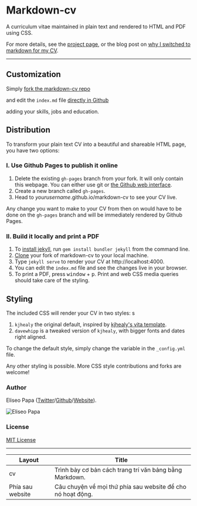# Markdown-cv

A curriculum vitae maintained in plain text and rendered to HTML and PDF using CSS.

For more details, see the [project page](http://elipapa.github.io/markdown-cv), or the blog post
on [why I switched to markdown for my CV](http://elipapa.github.io/blog/why-i-switched-to-markdown-for-my-cv.html).

***

## Customization

Simply [fork the markdown-cv repo](https://github.com/elipapa/markdown-cv)

and edit the `index.md` file [directly in Github](https://help.github.com/articles/editing-files-in-your-repository/)

adding your skills, jobs and education.

## Distribution

To transform your plain text CV into a beautiful and shareable HTML page, you have two options:

### I. Use Github Pages to publish it online

1. Delete the existing `gh-pages` branch from your fork. It will only contain this webpage. You can either use git
   or [the Github web interface](https://help.github.com/articles/creating-and-deleting-branches-within-your-repository/#deleting-a-branch).
2. Create a new branch called `gh-pages`.
3. Head to *yourusername*.github.io/markdown-cv to see your CV live.

Any change you want to make to your CV from then on would have to be done on the `gh-pages` branch and will be
immediately rendered by Github Pages.

### II. Build it locally and print a PDF

1. To [install jekyll](https://jekyllrb.com/docs/installation/), run `gem install bundler jekyll` from the command line.
3. [Clone](https://help.github.com/en/articles/cloning-a-repository) your fork of markdown-cv to your local machine.
3. Type `jekyll serve` to render your CV at http://localhost:4000.
4. You can edit the `index.md` file and see the changes live in your browser.
5. To print a PDF, press <kbd>window</kbd> + <kbd>p</kbd>. Print and web CSS media queries should take care of the styling.

## Styling

The included CSS will render your CV in two styles:
s

1. `kjhealy` the original default, inspired by [kjhealy's vita template](https://github.com/kjhealy/kjh-vita).
2. `davewhipp` is a tweaked version of `kjhealy`, with bigger fonts and dates right aligned.

To change the default style, simply change the variable in the `_config.yml` file.

Any other styling is possible. More CSS style contributions and forks are welcome!

### Author

Eliseo Papa ([Twitter](http://twitter.com/elipapa)/[Github](http://github.com/elipapa)/[Website](https://elipapa.github.io)).

![Eliseo Papa](https://s.gravatar.com/avatar/eae1f0c01afda2bed9ce9cb88f6873f6?s=100)

### License

[MIT License](https://github.com/elipapa/markdown-cv/blob/master/LICENSE)

---
| Layout      | Title                                                      |
|-------------|------------------------------------------------------------|
| cv            | Trình bày cơ bản cách trang trí văn bảng bằng Markdown.    |
| Phía sau website | Câu chuyện về mọi thứ phía sau website để cho nó hoạt động. |
